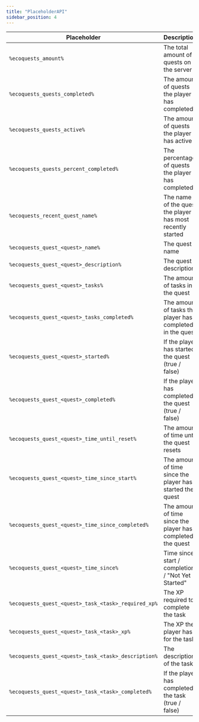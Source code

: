 ```yaml
---
title: "PlaceholderAPI"
sidebar_position: 4
---
```


| Placeholder                                         | Description                                                 |
| --------------------------------------------------- | ----------------------------------------------------------- |
| `%ecoquests_amount%`                                | The total amount of quests on the server                    |
| `%ecoquests_quests_completed%`                      | The amount of quests the player has completed               |
| `%ecoquests_quests_active%`                         | The amount of quests the player has active                  |
| `%ecoquests_quests_percent_completed%`              | The percentage of quests the player has completed           |
| `%ecoquests_recent_quest_name%`                     | The name of the quest the player has most recently started  |
| `%ecoquests_quest_<quest>_name%`                    | The quest name                                              |
| `%ecoquests_quest_<quest>_description%`             | The quest description                                       |
| `%ecoquests_quest_<quest>_tasks%`                   | The amount of tasks in the quest                            |
| `%ecoquests_quest_<quest>_tasks_completed%`         | The amount of tasks the player has completed in the quest   |
| `%ecoquests_quest_<quest>_started%`                 | If the player has started the quest (true / false)          |
| `%ecoquests_quest_<quest>_completed%`               | If the player has completed the quest (true / false)        |
| `%ecoquests_quest_<quest>_time_until_reset%`        | The amount of time until the quest resets                   |
| `%ecoquests_quest_<quest>_time_since_start%`        | The amount of time since the player has started the quest   |
| `%ecoquests_quest_<quest>_time_since_completed%`    | The amount of time since the player has completed the quest |
| `%ecoquests_quest_<quest>_time_since%`              | Time since start / completion / "Not Yet Started"           |
| `%ecoquests_quest_<quest>_task_<task>_required_xp%` | The XP required to complete the task                        |
| `%ecoquests_quest_<quest>_task_<task>_xp%`          | The XP the player has for the task                          |
| `%ecoquests_quest_<quest>_task_<task>_description%` | The description of the task                                 |
| `%ecoquests_quest_<quest>_task_<task>_completed%`   | If the player has completed the task (true / false)         |
